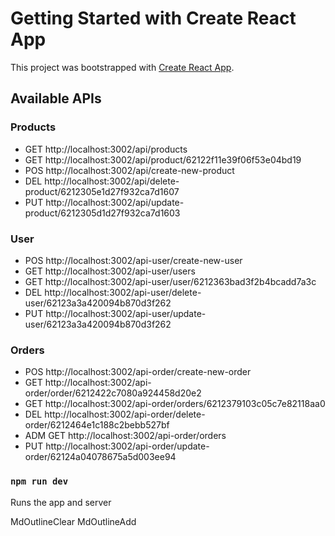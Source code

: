 # Getting Started with Create React App

This project was bootstrapped with [Create React App](https://github.com/facebook/create-react-app).

## Available APIs

### Products

- GET http://localhost:3002/api/products
- GET http://localhost:3002/api/product/62122f11e39f06f53e04bd19
- POS http://localhost:3002/api/create-new-product
- DEL http://localhost:3002/api/delete-product/6212305e1d27f932ca7d1607
- PUT http://localhost:3002/api/update-product/6212305d1d27f932ca7d1603

### User

- POS http://localhost:3002/api-user/create-new-user
- GET http://localhost:3002/api-user/users
- GET http://localhost:3002/api-user/user/6212363bad3f2b4bcadd7a3c
- DEL http://localhost:3002/api-user/delete-user/62123a3a420094b870d3f262
- PUT http://localhost:3002/api-user/update-user/62123a3a420094b870d3f262

### Orders

- POS http://localhost:3002/api-order/create-new-order
- GET http://localhost:3002/api-order/order/6212422c7080a924458d20e2
- GET http://localhost:3002/api-order/orders/6212379103c05c7e82118aa0
- DEL http://localhost:3002/api-order/delete-order/6212464e1c188c2bebb527bf
- ADM GET http://localhost:3002/api-order/orders
- PUT http://localhost:3002/api-order/update-order/62124a04078675a5d003ee94

### `npm run dev`

Runs the app and server

MdOutlineClear
MdOutlineAdd
